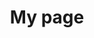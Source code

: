 ---
# Page title
title: My page
# Page type - we want a landing page (such as a homepage)
type: landing

# Your landing page sections - add as many different content blocks as you like
sections:
  # A section to display blog posts
  - block: collection
    id: section-1
    content:
      title: Section 1
      subtitle: A subtitle
      text: Add any **markdown** formatted content here - text, images, videos, galleries - and even HTML code!
      # Display content from the `content/post/` folder
      filters:
        folders:
          - ko
        recursive: true
      sort_by: 'Date'
      sort_ascending: false
    design:
      # Choose how many columns the section has. Valid values: '1' or '2'.
      columns: '1'
      # Choose your content listing view - here we use the `showcase` view
      view: showcase
      # For the Showcase view, do you want to flip alternate rows?
      flip_alt_rows: true
---